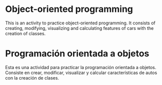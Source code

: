 # Object-oriented programming
This is an activity to practice object-oriented programming. It consists of creating, modifying, visualizing and calculating features of cars with the creation of classes.

# Programación orientada a objetos
Esta es una actividad para practicar la programación orientada a objetos. Consiste en crear, modificar, visualizar y calcular características de autos con la creación de clases.
